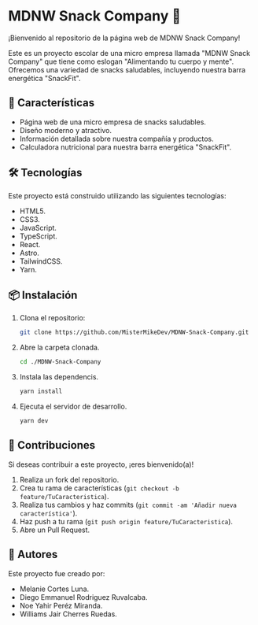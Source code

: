 # MDNW Snack Company 🍫

¡Bienvenido al repositorio de la página web de MDNW Snack Company!

Este es un proyecto escolar de una micro empresa llamada "MDNW Snack Company"
que tiene como eslogan "Alimentando tu cuerpo y mente". Ofrecemos una variedad
de snacks saludables, incluyendo nuestra barra energética "SnackFit".

## 🚀 Características

-   Página web de una micro empresa de snacks saludables.
-   Diseño moderno y atractivo.
-   Información detallada sobre nuestra compañía y productos.
-   Calculadora nutricional para nuestra barra energética "SnackFit".

## 🛠️ Tecnologías

Este proyecto está construido utilizando las siguientes tecnologías:

-   HTML5.
-   CSS3.
-   JavaScript.
-   TypeScript.
-   React.
-   Astro.
-   TailwindCSS.
-   Yarn.

## 📦 Instalación

1. Clona el repositorio:
    ```bash
    git clone https://github.com/MisterMikeDev/MDNW-Snack-Company.git
    ```
2. Abre la carpeta clonada.
    ```bash
    cd ./MDNW-Snack-Company
    ```
3. Instala las dependencis.
    ```bash
    yarn install
    ```
4. Ejecuta el servidor de desarrollo.
    ```bash
    yarn dev
    ```

## 🤝 Contribuciones

Si deseas contribuir a este proyecto, ¡eres bienvenido(a)!

1. Realiza un fork del repositorio.
2. Crea tu rama de características (`git checkout -b feature/TuCaracteristica`).
3. Realiza tus cambios y haz commits
   (`git commit -am 'Añadir nueva característica'`).
4. Haz push a tu rama (`git push origin feature/TuCaracteristica`).
5. Abre un Pull Request.

## 👥 Autores

Este proyecto fue creado por:

-   Melanie Cortes Luna.
-   Diego Emmanuel Rodriguez Ruvalcaba.
-   Noe Yahir Peréz Miranda.
-   Williams Jair Cherres Ruedas.
